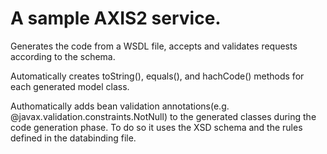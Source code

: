 # A sample AXIS2 service.

Generates the code from a WSDL file, accepts and validates requests according to the schema.

Automatically creates toString(), equals(), and hachCode() methods for each generated model class.

Authomatically adds bean validation annotations(e.g. @javax.validation.constraints.NotNull) to the generated classes during the code generation phase. To do so it uses the XSD schema and the rules defined in the databinding file.
